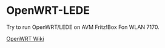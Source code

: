 # OpenWRT-LEDE

Try to run OpenWRT/LEDE on AVM Fritz!Box Fon WLAN 7170.

[OpenWRT Wiki](https://wiki.openwrt.org/toh/avm/fritz.box.wlan.7170)

